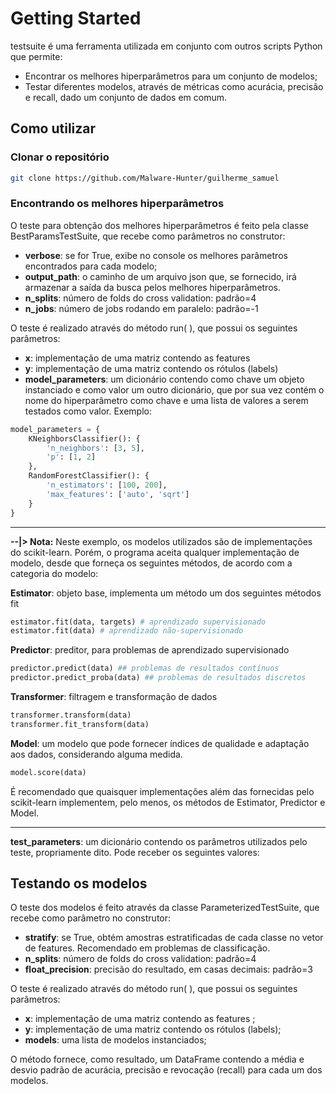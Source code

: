 
# Getting Started
testsuite é uma ferramenta utilizada em conjunto com outros scripts Python que permite:
* Encontrar os melhores hiperparâmetros para um conjunto de modelos;
* Testar diferentes modelos, através de métricas como acurácia, precisão e recall, dado um conjunto de dados em comum.

## Como utilizar
### Clonar o repositório
```bash
git clone https://github.com/Malware-Hunter/guilherme_samuel
```
### Encontrando os melhores hiperparâmetros
O teste para obtenção dos melhores hiperparâmetros é feito pela classe BestParamsTestSuite, que recebe como parâmetros no construtor:

* **verbose**: se for True, exibe no console os melhores parâmetros encontrados para cada modelo;
* **output_path**: o caminho de um arquivo json que, se fornecido, irá armazenar a saída da busca pelos melhores hiperparâmetros.
* **n_splits**: número de folds do cross validation: padrão=4
* **n_jobs**: número de jobs rodando em paralelo: padrão=-1

O teste é realizado através do método run( ), que possui os seguintes parâmetros:

* **x**: implementação de uma matriz contendo as features  
* **y**: implementação de uma matriz contendo os rótulos (labels)
* **model_parameters**:  um dicionário contendo como chave um objeto instanciado e como valor um outro dicionário, que por sua vez contém o nome do hiperparâmetro como chave e uma lista de valores a serem testados como valor. Exemplo:
```python
model_parameters = {
	KNeighborsClassifier(): {  
		'n_neighbors': [3, 5],  
		'p': [1, 2]
	},  
	RandomForestClassifier(): {  
		'n_estimators': [100, 200],  
		'max_features': ['auto', 'sqrt']
	}
}
```
---
**--|> Nota:**
Neste exemplo, os modelos utilizados são de implementações do scikit-learn. Porém, o programa aceita qualquer implementação de modelo, desde que forneça os seguintes métodos, de acordo com a categoria do modelo:

**Estimator**: objeto base, implementa um método um dos seguintes métodos fit
```python
estimator.fit(data, targets) # aprendizado supervisionado
estimator.fit(data) # aprendizado não-supervisionado
```
**Predictor**: preditor, para problemas de aprendizado supervisionado
```python
predictor.predict(data) ## problemas de resultados contínuos
predictor.predict_proba(data) ## problemas de resultados discretos
```
**Transformer**: filtragem e transformação de dados
```python
transformer.transform(data)
transformer.fit_transform(data)
```
**Model**: um modelo que pode fornecer índices de qualidade e adaptação aos dados, considerando alguma medida.
```python
model.score(data)
```
É recomendado que quaisquer implementações além das fornecidas pelo scikit-learn implementem, pelo menos, os métodos de Estimator, Predictor e Model.

---
**test_parameters**: um dicionário contendo os parâmetros utilizados pelo teste, propriamente dito. Pode receber os seguintes valores:

## Testando os modelos
O teste dos modelos é feito através da classe ParameterizedTestSuite, que recebe como parâmetro no construtor:
* **stratify**: se True, obtém amostras estratificadas de cada classe no vetor de features. Recomendado em problemas de classificação.
* **n_splits**: número de folds do cross validation: padrão=4
* **float_precision**: precisão do resultado, em casas decimais: padrão=3
	
O teste é realizado através do método run( ), que possui os seguintes parâmetros:
* **x**: implementação de uma matriz contendo as features ;
* **y**: implementação de uma matriz contendo os rótulos (labels);
* **models**: uma lista de modelos instanciados;

O método fornece, como resultado, um DataFrame contendo a  média e desvio padrão de acurácia, precisão e revocação (recall) para cada um dos modelos.
